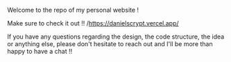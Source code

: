 Welcome to the repo of my personal website !

Make sure to check it out !!
/https://danielscrypt.vercel.app/

If you have any questions regarding the design, the code structure, the idea or anything else,
please don't hesitate to reach out and I'll be more than happy to have a chat !!
